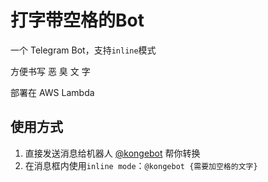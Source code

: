 # 打字带空格的Bot

一个 Telegram Bot，支持`inline`模式

方便书写 恶 臭 文 字

部署在 AWS Lambda

## 使用方式

1. 直接发送消息给机器人 [@kongebot](https://t.me/kongebot) 帮你转换
2. 在消息框内使用`inline mode`：`@kongebot {需要加空格的文字}`

